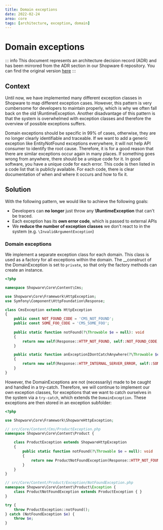 ```yaml
---
title: Domain exceptions
date: 2022-02-24
area: core
tags: [architecture, exception, domain]
---
```


# Domain exceptions

::: info
This document represents an architecture decision record (ADR) and has been mirrored from the ADR section in our Shopware 6 repository.
You can find the original version [here](https://github.com/shopware/shopware/blob/trunk/adr/2022-02-24-domain-exceptions.md)
:::

## Context

Until now, we have implemented many different exception classes in Shopware to map different exception cases. 
However, this pattern is very cumbersome for developers to maintain properly, which is why we often fall back on the old \RuntimeException. 
Another disadvantage of this pattern is that the system is overwhelmed with exception classes and therefore the overview of possible exceptions suffers.

Domain exceptions should be specific in 99% of cases, otherwise, they are no longer clearly identifiable and traceable. If we want to add a generic exception like EntityNotFound exceptions everywhere, it will not help API consumer to identify the root cause.
Therefore, it is for a good reason that there are similar exceptions occur again in many places. If something goes wrong from anywhere, there should be a unique code for it.
In good software, you have a unique code for each error. This code is then listed in a code list that is publicly available. 
For each code, there is clear documentation of when and where it occurs and how to fix it.

## Solution
With the following pattern, we would like to achieve the following goals:
- Developers can **no longer** just throw any **\RuntimeException** that can't be traced.
- Each exception has its **own error code**, which is passed to external APIs
- We **reduce the number of exception classes** we don't react to in the system (e.g. `\InvalidArgumentException`)

### Domain exceptions
We implement a separate exception class for each domain. This class is used as a factory for all exceptions within the domain.
The __construct of the DomainException is set to `private`, so that only the factory methods can create an instance.

```php
<?php

namespace Shopware\Core\Content\Cms;

use Shopware\Core\Framework\HttpException;
use Symfony\Component\HttpFoundation\Response;

class CmsException extends HttpException
{
    public const NOT_FOUND_CODE = 'CMS_NOT_FOUND';
    public const SOME_FOO_CODE = 'CMS_SOME_FOO';
    
    public static function notFound(?\Throwable $e = null): void
    {
        return new self(Response::HTTP_NOT_FOUND, self::NOT_FOUND_CODE, 'Cms page not found', [], $e);
    }

    public static function anExceptionIDontCatchAnywhere(?\Throwable $e = null) 
    {
        return new self(Response::HTTP_INTERNAL_SERVER_ERROR, self::SOME_FOO_CODE, 'Some foo', [], $e);
    }
}
```

However, the DomainExceptions are not (necessarily) made to be caught and handled in a try-catch. Therefore, we will continue to implement our own exception classes, for exceptions that we want to catch ourselves in the system via a `try-catch`, which extends the `DomainException`. These exceptions are then stored in an exception subfolder:

```php
<?php

use Shopware\Core\Framework\ShopwareHttpException;

// src/Core/Content/Cms/ProductException.php
namespace Shopware\Core\Content\Product {

    class ProductException extends ShopwareHttpException
    {
        public static function notFound(?\Throwable $e = null): void
        {
            return new ProductNotFoundException(Response::HTTP_NOT_FOUND, self::NOT_FOUND_CODE, 'Product page not found', [], $e);
        }
    }
}

// src/Core/Content/Product/Exception/NotFoundException.php
namespace Shopware\Core\Content\Product\Exception {
    class ProductNotFoundException extends ProductException { }
}

try {
    throw ProductException::notFound();
} catch (NotFoundException $e) {
    throw $e;
}
```
